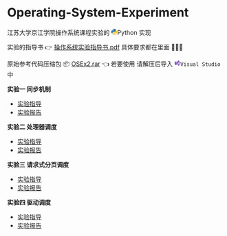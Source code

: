 # Operating-System-Experiment

江苏大学京江学院操作系统课程实验的 <img src="https://raw.githubusercontent.com/SlenderData/img/main/images/%E5%B8%B8%E7%94%A8/Logo/Language/Python.svg" alt="Python" style="height:1em">Python 实现

实验的指导书 👉 [操作系统实验指导书.pdf](https://github.com/SlenderData/Operating-System-Experiment/blob/main/%E6%93%8D%E4%BD%9C%E7%B3%BB%E7%BB%9F%E5%AE%9E%E9%AA%8C%E6%8C%87%E5%AF%BC%E4%B9%A6.pdf) 具体要求都在里面 🫲🌹🫱

原始参考代码压缩包 📦 [OSEx2.rar](https://github.com/SlenderData/Operating-System-Experiment/blob/main/OSEx2.rar) 👈 若要使用 请解压后导入 <img src="https://raw.githubusercontent.com/SlenderData/img/main/images/%E5%B8%B8%E7%94%A8/Logo/IDE/Microsoft/VisualStudio.svg" alt="VisualStudio" style="height:1em">`Visual Studio` 中



**实验一 同步机制**

- [实验指导](https://github.com/SlenderData/Operating-System-Experiment/blob/main/EX01%20-%20%E5%90%8C%E6%AD%A5%E6%9C%BA%E5%88%B6/EX01%E5%AE%9E%E9%AA%8C%E6%8C%87%E5%AF%BC.md)
- [实验报告](https://github.com/SlenderData/Operating-System-Experiment/blob/main/EX01%20-%20%E5%90%8C%E6%AD%A5%E6%9C%BA%E5%88%B6/%E5%AE%9E%E9%AA%8C%E6%8A%A5%E5%91%8A/%E5%AE%9E%E9%AA%8C%E6%8A%A5%E5%91%8A-Display.md)



**实验二 处理器调度**

- [实验指导](https://github.com/SlenderData/Operating-System-Experiment/blob/main/EX02%20-%20%E5%A4%84%E7%90%86%E5%99%A8%E8%B0%83%E5%BA%A6/EX02%E5%AE%9E%E9%AA%8C%E6%8C%87%E5%AF%BC.md)
- [实验报告](https://github.com/SlenderData/Operating-System-Experiment/blob/main/EX02%20-%20%E5%A4%84%E7%90%86%E5%99%A8%E8%B0%83%E5%BA%A6/%E5%AE%9E%E9%AA%8C%E6%8A%A5%E5%91%8A/%E5%AE%9E%E9%AA%8C%E6%8A%A5%E5%91%8A-Display.md)



**实验三 请求式分页调度**

- [实验指导](https://github.com/SlenderData/Operating-System-Experiment/blob/main/EX03%20-%20%E8%AF%B7%E6%B1%82%E5%BC%8F%E5%88%86%E9%A1%B5%E8%B0%83%E5%BA%A6/EX03%E5%AE%9E%E9%AA%8C%E6%8C%87%E5%AF%BC.md)
- [实验报告](https://github.com/SlenderData/Operating-System-Experiment/blob/main/EX03%20-%20%E8%AF%B7%E6%B1%82%E5%BC%8F%E5%88%86%E9%A1%B5%E8%B0%83%E5%BA%A6/%E5%AE%9E%E9%AA%8C%E6%8A%A5%E5%91%8A/%E5%AE%9E%E9%AA%8C%E6%8A%A5%E5%91%8A-Display.md)



**实验四 驱动调度**

- [实验指导](https://github.com/SlenderData/Operating-System-Experiment/blob/main/EX04%20-%20%E9%A9%B1%E5%8A%A8%E8%B0%83%E5%BA%A6/EX04%E5%AE%9E%E9%AA%8C%E6%8C%87%E5%AF%BC.md)
- [实验报告](https://github.com/SlenderData/Operating-System-Experiment/blob/main/EX04%20-%20%E9%A9%B1%E5%8A%A8%E8%B0%83%E5%BA%A6/%E5%AE%9E%E9%AA%8C%E6%8A%A5%E5%91%8A/%E5%AE%9E%E9%AA%8C%E6%8A%A5%E5%91%8A-Display.md)
